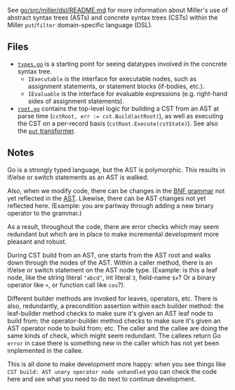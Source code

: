 See [go/src/miller/dsl/README.md](https://github.com/johnkerl/miller/blob/master/go/src/miller/dsl/README.md) for more information about Miller's use of abstract syntax trees (ASTs) and concrete syntax trees (CSTs) within the Miller `put`/`filter` domain-specific language (DSL).

## Files

* [`types.go`](./types.go) is a starting point for seeing datatypes involved in the concrete syntax tree.
  * `IExecutable` is the interface for executable nodes, such as assignment statements, or statement blocks (if-bodies, etc.).
  * `IEvaluable` is the interface for evaluable expressions (e.g. right-hand sides of assignment statements).
* [`root.go`](./root.go) contains the top-level logic for building a CST from an AST at parse time (`cstRoot, err := cst.Build(astRoot)`), as well as executing the CST on a per-record basis (`cstRoot.Execute(cstState)`). See also the [`put` transformer](../../transformers/put_or_filter.go).

## Notes

Go is a strongly typed language, but the AST is polymorphic. This results in if/else or switch statements as an AST is walked.

Also, when we modify code, there can be changes in the [BNF grammar](../../parsing/mlr.bnf) not yet reflected in the [AST](../../src/miller/dsl/ast_types.go). Likewise, there can be AST changes not yet reflected here. (Example: you are partway through adding a new binary operator to the grammar.)

As a result, throughout the code, there are error checks which may seem redundant but which are in place to make incremental development more pleasant and robust.

During CST build from an AST, one starts from the AST root and walks down through the nodes of the AST. Within a caller method, there is an if/else or switch statement on the AST node type. (Example: is this a leaf node, like the string literal `"abcd"`, int literal `3`, field-name `$x`? Or a binary operator like `+`, or function call like `cos`?).

Different builder methods are invoked for leaves, operators, etc. There is also, redundantly, a precondition assertion within each builder method: the leaf-builder method checks to make sure it's given an AST leaf node to build from; the operator-builder method checks to make sure it's given an AST operator node to build from; etc. The caller and the callee are doing the same kinds of check, which might seem redundant. The callees return Go `error` in case there is something new in the caller which has not yet been implemented in the callee.

This is all done to make development more happy: when you see things like `CST build: AST unary operator node unhandled` you can check the code here and see what you need to do next to continue development.
